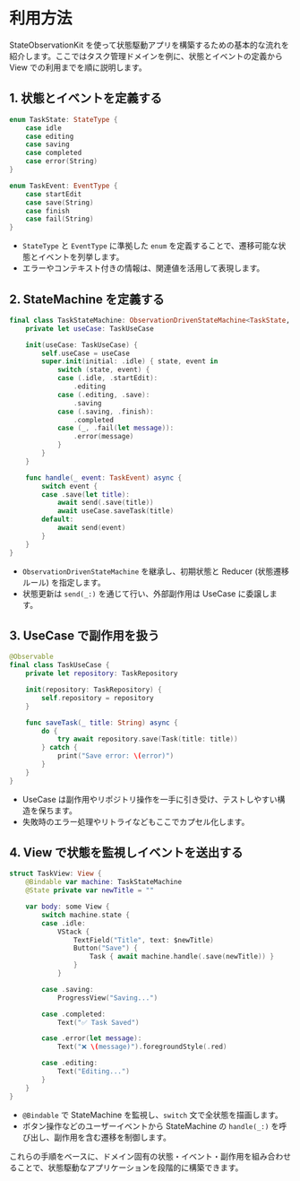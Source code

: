 # 利用方法

StateObservationKit を使って状態駆動アプリを構築するための基本的な流れを紹介します。ここではタスク管理ドメインを例に、状態とイベントの定義から View での利用までを順に説明します。

## 1. 状態とイベントを定義する

```swift
enum TaskState: StateType {
    case idle
    case editing
    case saving
    case completed
    case error(String)
}

enum TaskEvent: EventType {
    case startEdit
    case save(String)
    case finish
    case fail(String)
}
```

- `StateType` と `EventType` に準拠した `enum` を定義することで、遷移可能な状態とイベントを列挙します。
- エラーやコンテキスト付きの情報は、関連値を活用して表現します。

## 2. StateMachine を定義する

```swift
final class TaskStateMachine: ObservationDrivenStateMachine<TaskState, TaskEvent> {
    private let useCase: TaskUseCase

    init(useCase: TaskUseCase) {
        self.useCase = useCase
        super.init(initial: .idle) { state, event in
            switch (state, event) {
            case (.idle, .startEdit):
                .editing
            case (.editing, .save):
                .saving
            case (.saving, .finish):
                .completed
            case (_, .fail(let message)):
                .error(message)
            }
        }
    }

    func handle(_ event: TaskEvent) async {
        switch event {
        case .save(let title):
            await send(.save(title))
            await useCase.saveTask(title)
        default:
            await send(event)
        }
    }
}
```

- `ObservationDrivenStateMachine` を継承し、初期状態と Reducer (状態遷移ルール) を指定します。
- 状態更新は `send(_:)` を通じて行い、外部副作用は UseCase に委譲します。

## 3. UseCase で副作用を扱う

```swift
@Observable
final class TaskUseCase {
    private let repository: TaskRepository

    init(repository: TaskRepository) {
        self.repository = repository
    }

    func saveTask(_ title: String) async {
        do {
            try await repository.save(Task(title: title))
        } catch {
            print("Save error: \(error)")
        }
    }
}
```

- UseCase は副作用やリポジトリ操作を一手に引き受け、テストしやすい構造を保ちます。
- 失敗時のエラー処理やリトライなどもここでカプセル化します。

## 4. View で状態を監視しイベントを送出する

```swift
struct TaskView: View {
    @Bindable var machine: TaskStateMachine
    @State private var newTitle = ""

    var body: some View {
        switch machine.state {
        case .idle:
            VStack {
                TextField("Title", text: $newTitle)
                Button("Save") {
                    Task { await machine.handle(.save(newTitle)) }
                }
            }

        case .saving:
            ProgressView("Saving...")

        case .completed:
            Text("✅ Task Saved")

        case .error(let message):
            Text("❌ \(message)").foregroundStyle(.red)

        case .editing:
            Text("Editing...")
        }
    }
}
```

- `@Bindable` で StateMachine を監視し、`switch` 文で全状態を描画します。
- ボタン操作などのユーザーイベントから StateMachine の `handle(_:)` を呼び出し、副作用を含む遷移を制御します。

これらの手順をベースに、ドメイン固有の状態・イベント・副作用を組み合わせることで、状態駆動なアプリケーションを段階的に構築できます。
